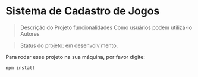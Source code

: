 <h1> Sistema de Cadastro de Jogos </h1>

> Descrição do Projeto
> funcionalidades
> Como usuários podem utilizá-lo
> Autores

> Status do projeto: em desenvolvimento.

Para rodar esse projeto na sua máquina, por favor digite:

```
npm install
````
